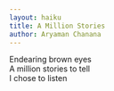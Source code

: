 ```yaml
---
layout: haiku
title: A Million Stories
author: Aryaman Chanana
---
```


Endearing brown eyes <br>
A million stories to tell <br>
I chose to listen <br>